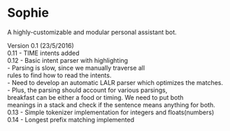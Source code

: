 # Sophie
A highly-customizable and modular personal assistant bot.

Version 0.1 (23/5/2016) </br>
0.11 - TIME intents added </br>
0.12 - Basic intent parser with highlighting </br>
     - Parsing is slow, since we manually traverse all </br>
       rules to find how to read the intents. </br>
     - Need to develop an automatic LALR parser which optimizes the matches. </br>
     - Plus, the parsing should account for various parsings, </br>
       breakfast can be either a food or timing. We need to put both </br>
       meanings in a stack and check if the sentence means anything for both. </br>
0.13 - Simple tokenizer implementation for integers and floats(numbers) </br>
0.14 - Longest prefix matching implemented </br>

